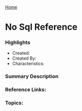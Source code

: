 [Home](../)

# No Sql Reference

### Highlights

- Created:
- Created By:
- Characteristics:

### Summary Description

### Reference Links:

### Topics:

